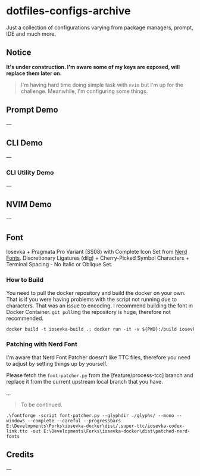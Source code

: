 # dotfiles-configs-archive

Just a collection of configurations varying from package managers, prompt, IDE and much more.

## Notice

**It's under construction. I'm aware some of my keys are exposed, will replace them later on.**

> I'm having hard time doing simple task with `nvim` but I'm up for the challenge.
> Meanwhile, I'm configuring some things.

## Prompt Demo

—

## CLI Demo

—

### CLI Utility Demo

—

## NVIM Demo

—

## Font

Iosevka + Pragmata Pro Variant (SS08) with Complete Icon Set from [Nerd Fonts](https://github.com/ryanoasis/nerd-fonts).
Discretionary Ligatures (dilg) + Cherry-Picked Symbol Characters + Terminal Spacing - No Italic or Oblique Set.

<Picture Here>

### How to Build

You need to pull the docker repository and build the docker on your own. That is if you were having problems with the script not running due to characters. That was an issue to encoding. I recommend building the font in Docker Container. `git pull`ing the repository is huge, therefore not recommended.

```txt
docker build -t iosevka-build .; docker run -it -v ${PWD}:/build iosevka-build super-ttc::iosevka-codex-link
```

### Patching with Nerd Font

I'm aware that Nerd Font Patcher doesn't like TTC files, therefore you need to adjust by setting things up by yourself.

Please fetch the `font-patcher.py` from the [feature/process-tcc] branch and replace it from the current upstream local branch that you have.

...

> To be continued.

```
.\fontforge -script font-patcher.py --glyphdir ./glyphs/ --mono --windows --complete --careful --progressbars E:\Developments\Forks\iosevka-docker\dist/.super-ttc/iosevka-codex-link.ttc -out E:\Developments\Forks\iosevka-docker\dist\patched-nerd-fonts
```

## Credits

—
